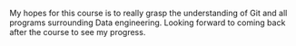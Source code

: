 My hopes for this course is to really grasp the understanding of Git and all programs surrounding Data engineering. Looking forward to coming back after the course to see my progress. 
